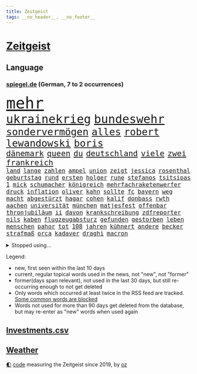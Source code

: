 ```yaml
---
title: Zeitgeist
tags: __no_header__, __no_footer__
---
```


# [Zeitgeist](https://oliz.io/zeitgeist/)

## Language

<h3><a href="https://www.spiegel.de" target="_blank">spiegel.de</a> (German, 7 to 2 occurrences)</h3>
<p style="font-family:monospace">
<span style="font-size:32pt"><a href="news_links.html#mehr" class="current">mehr</a></span>
<br>
<span style="font-size:24pt"><a href="news_links.html#ukrainekrieg" class="current">ukrainekrieg</a></span>
<span style="font-size:24pt"><a href="news_links.html#bundeswehr" class="current">bundeswehr</a></span>
<br>
<span style="font-size:20pt"><a href="news_links.html#sondervermögen" class="current">sondervermögen</a></span>
<span style="font-size:20pt"><a href="news_links.html#alles" class="current">alles</a></span>
<span style="font-size:20pt"><a href="news_links.html#robert" class="current">robert</a></span>
<span style="font-size:20pt"><a href="news_links.html#lewandowski" class="current">lewandowski</a></span>
<span style="font-size:20pt"><a href="news_links.html#boris" class="current">boris</a></span>
<br>
<span style="font-size:16pt"><a href="news_links.html#dänemark" class="current">dänemark</a></span>
<span style="font-size:16pt"><a href="news_links.html#queen" class="current">queen</a></span>
<span style="font-size:16pt"><a href="news_links.html#du" class="current">du</a></span>
<span style="font-size:16pt"><a href="news_links.html#deutschland" class="current">deutschland</a></span>
<span style="font-size:16pt"><a href="news_links.html#viele" class="current">viele</a></span>
<span style="font-size:16pt"><a href="news_links.html#zwei" class="current">zwei</a></span>
<span style="font-size:16pt"><a href="news_links.html#frankreich" class="current">frankreich</a></span>
<br>
<span style="font-size:12pt"><a href="news_links.html#land" class="current">land</a></span>
<span style="font-size:12pt"><a href="news_links.html#lange" class="current">lange</a></span>
<span style="font-size:12pt"><a href="news_links.html#zahlen" class="current">zahlen</a></span>
<span style="font-size:12pt"><a href="news_links.html#ampel" class="current">ampel</a></span>
<span style="font-size:12pt"><a href="news_links.html#union" class="current">union</a></span>
<span style="font-size:12pt"><a href="news_links.html#zeigt" class="current">zeigt</a></span>
<span style="font-size:12pt"><a href="news_links.html#jessica" class="current">jessica</a></span>
<span style="font-size:12pt"><a href="news_links.html#rosenthal" class="current">rosenthal</a></span>
<span style="font-size:12pt"><a href="news_links.html#geburtstag" class="current">geburtstag</a></span>
<span style="font-size:12pt"><a href="news_links.html#rund" class="current">rund</a></span>
<span style="font-size:12pt"><a href="news_links.html#ersten" class="current">ersten</a></span>
<span style="font-size:12pt"><a href="news_links.html#holger" class="new">holger</a></span>
<span style="font-size:12pt"><a href="news_links.html#rune" class="new">rune</a></span>
<span style="font-size:12pt"><a href="news_links.html#stefanos" class="current">stefanos</a></span>
<span style="font-size:12pt"><a href="news_links.html#tsitsipas" class="current">tsitsipas</a></span>
<span style="font-size:12pt"><a href="news_links.html#1" class="current">1</a></span>
<span style="font-size:12pt"><a href="news_links.html#mick" class="current">mick</a></span>
<span style="font-size:12pt"><a href="news_links.html#schumacher" class="current">schumacher</a></span>
<span style="font-size:12pt"><a href="news_links.html#königreich" class="current">königreich</a></span>
<span style="font-size:12pt"><a href="news_links.html#mehrfachraketenwerfer" class="current">mehrfachraketenwerfer</a></span>
<span style="font-size:12pt"><a href="news_links.html#druck" class="current">druck</a></span>
<span style="font-size:12pt"><a href="news_links.html#inflation" class="current">inflation</a></span>
<span style="font-size:12pt"><a href="news_links.html#oliver" class="current">oliver</a></span>
<span style="font-size:12pt"><a href="news_links.html#kahn" class="current">kahn</a></span>
<span style="font-size:12pt"><a href="news_links.html#sollte" class="current">sollte</a></span>
<span style="font-size:12pt"><a href="news_links.html#fc" class="current">fc</a></span>
<span style="font-size:12pt"><a href="news_links.html#bayern" class="current">bayern</a></span>
<span style="font-size:12pt"><a href="news_links.html#weg" class="current">weg</a></span>
<span style="font-size:12pt"><a href="news_links.html#macht" class="current">macht</a></span>
<span style="font-size:12pt"><a href="news_links.html#abgestürzt" class="current">abgestürzt</a></span>
<span style="font-size:12pt"><a href="news_links.html#hagar" class="new">hagar</a></span>
<span style="font-size:12pt"><a href="news_links.html#cohen" class="new">cohen</a></span>
<span style="font-size:12pt"><a href="news_links.html#kalif" class="new">kalif</a></span>
<span style="font-size:12pt"><a href="news_links.html#donbass" class="current">donbass</a></span>
<span style="font-size:12pt"><a href="news_links.html#rwth" class="new">rwth</a></span>
<span style="font-size:12pt"><a href="news_links.html#aachen" class="current">aachen</a></span>
<span style="font-size:12pt"><a href="news_links.html#universität" class="current">universität</a></span>
<span style="font-size:12pt"><a href="news_links.html#münchen" class="current">münchen</a></span>
<span style="font-size:12pt"><a href="news_links.html#matjesfest" class="new">matjesfest</a></span>
<span style="font-size:12pt"><a href="news_links.html#offenbar" class="current">offenbar</a></span>
<span style="font-size:12pt"><a href="news_links.html#thronjubiläum" class="new">thronjubiläum</a></span>
<span style="font-size:12pt"><a href="news_links.html#ii" class="current">ii</a></span>
<span style="font-size:12pt"><a href="news_links.html#davon" class="current">davon</a></span>
<span style="font-size:12pt"><a href="news_links.html#krankschreibung" class="new">krankschreibung</a></span>
<span style="font-size:12pt"><a href="news_links.html#zdfreporter" class="new">zdfreporter</a></span>
<span style="font-size:12pt"><a href="news_links.html#nils" class="current">nils</a></span>
<span style="font-size:12pt"><a href="news_links.html#kaben" class="new">kaben</a></span>
<span style="font-size:12pt"><a href="news_links.html#flugzeugabsturz" class="current">flugzeugabsturz</a></span>
<span style="font-size:12pt"><a href="news_links.html#gefunden" class="current">gefunden</a></span>
<span style="font-size:12pt"><a href="news_links.html#gestorben" class="current">gestorben</a></span>
<span style="font-size:12pt"><a href="news_links.html#leben" class="current">leben</a></span>
<span style="font-size:12pt"><a href="news_links.html#menschen" class="current">menschen</a></span>
<span style="font-size:12pt"><a href="news_links.html#pahor" class="new">pahor</a></span>
<span style="font-size:12pt"><a href="news_links.html#tot" class="current">tot</a></span>
<span style="font-size:12pt"><a href="news_links.html#108" class="current">108</a></span>
<span style="font-size:12pt"><a href="news_links.html#jahren" class="current">jahren</a></span>
<span style="font-size:12pt"><a href="news_links.html#kühnert" class="current">kühnert</a></span>
<span style="font-size:12pt"><a href="news_links.html#andere" class="current">andere</a></span>
<span style="font-size:12pt"><a href="news_links.html#becker" class="current">becker</a></span>
<span style="font-size:12pt"><a href="news_links.html#strafmaß" class="current">strafmaß</a></span>
<span style="font-size:12pt"><a href="news_links.html#orca" class="new">orca</a></span>
<span style="font-size:12pt"><a href="news_links.html#kadaver" class="current">kadaver</a></span>
<span style="font-size:12pt"><a href="news_links.html#draghi" class="current">draghi</a></span>
<span style="font-size:12pt"><a href="news_links.html#macron" class="current">macron</a></span>
</p>
<details>
<summary>Stopped using...</summary>
<p class="former" style="font-size:12pt">
echte(585) leisten(585) ernst(584) fortschritt(584) geboten(584) gegenseitig(584) konzernchef(584) nationalspieler(584) sicherheitskräfte(584) szene(584) terroristen(584) treffer(584) 150(583) diskutieren(583) erfahrung(583) erscheinen(583) hinaus(583) ikone(583) infizierte(583) juventus(583) unruhen(583) vollständig(583) betriebe(582) bundestags(582) coronatest(582) dinge(582) erzielt(582) gerechtigkeit(582) politischen(582) regisseur(582) schwangerschaft(582) tweet(582) elfmeter(581) humanitäre(581) internationaler(581) magdeburg(581) worauf(581) ziemlich(581) 7(580) bergen(580) beschimpft(580) cristiano(580) fdpchef(580) hunde(580) illegalen(580) rechtsextremisten(580) ronaldo(580) tödliche(580) wohnen(580) zahlung(580) 2015(579) bildung(579) laschet(579) metropole(579) pocht(579) weisen(579) a2(578) antarktis(578) arbeitsplatz(578) esken(578) gelegenheit(578) getan(578) saskia(578) 43(577) anscheinend(577) beispielen(577) beweisen(577) dachte(577) kolumnist(577) kraftvoll(577) literatur(577) pflege(577) rekordhoch(577) rente(577) schnee(577) ungarns(577) williams(577) abenteuer(576) dementiert(576) fließt(576) geklärt(576) hände(576) jüngsten(576) kandidatin(576) klein(576) kontrolliert(576) regt(576) rest(576) tiefe(576) tötet(576) weitergeht(576) beachten(575) gastgeber(575) hunderten(575) leitet(575) reduziert(575) sächsischen(575) verriet(575) ausschuss(574) befand(574) einziehen(574) kapitol(574) nürnberg(574) rand(574) schriftstellerin(574) superstar(574) ärgert(574) bahnhof(573) flüchtlingen(573) landesregierung(573) meinungsfreiheit(573) riesige(573) staats(573) verstärken(573) weltwirtschaft(573) entkommen(572) feuerwehrleute(572) kretschmer(572) lieben(572) rassistische(572) spielraum(572) thailand(572) trauen(572) verdächtigt(572) autobahn(571) sender(571) umdenken(571) ermordeten(570) forschung(570) schuss(570) bestätigen(569) coronatests(569) regiert(569) staatliche(569) belgien(568) drastische(568) lebenslange(568) polnische(568) vaters(568) verbindet(568) zimmer(568) australische(567) coronapolitik(567) erkrankung(567) geschäftsführer(567) nase(567) strafe(567) verwandelt(567) 4(566) clemens(566) dämpfer(566) entsetzen(566) gesamten(566) küstenwache(566) signalisiert(566) hielten(565) indonesien(565) umweltschutz(565) bewegen(564) dominanz(564) kommunistische(564) 1500(563) deals(563) älteren(563) klimaschutz(562) verbessert(562) antonio(561) ministerium(561) gefragt(560) probe(560) präsidentin(560) spotify(560) gabriel(559) größeren(559) strenge(559) visier(559) zogen(559) beschränkungen(558) erschießt(557) warm(557) zusammenstoß(557) änderungen(557) ausrüstung(556) pushbacks(556) legende(555) projekte(555) sachsens(555) vorteile(555) zurückgegangen(555) abkehr(554) fußballwm(554) istanbul(554) kassierte(554) schlugen(554) schrecken(553) generalbundesanwalt(552) heutigen(552) sichert(552) strengen(552) automatisch(551) football(551) verfassungsgericht(551) erfährt(550) favorit(550) halbe(550) wusste(550) gelandet(549) zeigten(548) atomkraft(547) rang(547) zuspruch(547) gesetzliche(545) ungeklärt(545) einblick(544) katharina(543) provoziert(543) wirbel(543) munition(542) teilt(542) geblieben(541) palmer(538) dauert(537) herausforderung(537) senioren(537) athletinnen(536) flug(534) pentagon(533) sprit(532) tanzen(531) weitreichende(531) spacex(527) daheim(524) coronafolgen(523) johannes(523) ausgetragen(522) tolle(521) cdu/csu(517) aggressiv(516) ausgemacht(516) blinken(516) betrunkener(514) last(510) schutzsuchende(504) 150000(498) seniorin(491) motivation(490) klettert(471) diagnose(468) nationalpark(457) ausstellung(455) neonazis(455) entzogen(449) autobahnen(444) benannt(442) skandale(442) neuanfang(438) haiti(437) happy(421) unterschiedliche(403) zypern(399) übrig(393) satellitenbilder(390) nötigen(378) afghanischen(372) japanischen(367) 25jährige(353) ungeimpfte(352) tendenzen(350) sächsische(347) unglaublich(344) dorthin(343) fußballklub(341) gesprungen(337) lokal(333) darstellung(331) träumt(331) fotografen(328) staatspräsidenten(326) kleidung(324) delta(322) arme(321) hollywoodstar(317) jahrelange(317) parteispitze(317) sichere(316) straftat(314) dänen(313) 2005(310) spitzenpolitiker(309) astronomen(308) mächtigen(304) chaotischen(303) verurteilung(303) heiraten(302) britisches(301) kolumnistin(298) australischen(297) venedig(297) erobert(295) verrückt(295) sorgten(294) gewürdigt(293) konzentriert(292) zwischendurch(290) rohstoff(289) bezieht(287) ostseepipeline(286) zögert(286) vertretung(285) winde(285) topmanager(282) nrwministerpräsident(281) 120(279) forschungsteam(279) nicole(277) staatskonzern(273) gigantischen(270) musks(270) norwegischen(270) 400000(268) bundesbehörde(268) expertin(267) sprint(266) beobachter(262) z(260) drehte(259) flüchtlingskrise(259) hessens(259) scholz'(259) ankommen(257) funktionen(257) plante(255) staatsbesuch(252) zügen(252) händen(251) ernüchternd(250) geleistet(250) zwölfjähriger(250) 115(245) verstärkung(245) agiert(244) ausreisen(244) böse(243) instanz(243) operationen(242) pfizer(242) gerichtsurteil(240) zuwachs(240) heilen(239) vertritt(238) gesetzesänderung(237) telefoniert(237) autoritäre(236) messe(234) nackt(234) trage(234) zwecke(234) bundestagsdebatte(233) bali(232) überraschte(230) antwortete(229) mehrwertsteuer(226) empfing(225) auszubildende(224) einigt(223) geladen(223) personelle(223) ham(222) konflikts(222) tabellenspitze(222) wesen(220) lithium(219) feminismus(218) gefeuert(218) krankenkassen(217) xavier(216) kleinsten(215) vermitteln(215) 15000(214) maskenverweigerer(213) abschreckung(211) mad(211) organisieren(209) grundlegende(208) kongo(208) genügen(207) eingedrungen(206) bernhard(205) menschheit(205) parlamentarier(204) coronalage(202) eingefroren(202) spielzeug(199) größtem(198) lasst(198) unbekannter(195) 41(194) booster(194) erreichbar(193) portal(191) verbraucherpreise(191) verlobt(191) zeitplan(190) masked(189) preisverleihung(189) sterne(189) baldwin(186) menschenrechtsorganisation(186) tödlichem(186) hitlergruß(184) summen(183) verwehrt(183) feuerte(179) kürzer(179) ungestört(179) eegumlage(178) frisst(178) beibehalten(177) schier(177) verschwörungstheorien(177) michel(176) phasen(175) ausschließen(174) wirtschaftsmetropole(174) blutige(173) teslaaktien(173) bescheid(172) rudolf(172) atlanta(171) lebenslang(171) lettland(171) lärm(171) versicherung(171) extremer(170) tories(170) französin(169) strompreise(169) einladung(168) hetze(168) mail(168) welten(168) dutzenden(167) otto(167) rekordzahl(167) vorkehrungen(167) guterres(166) macrons(166) robben(166) unogeneralsekretär(166) covorsitzende(163) drogenbande(163) künstlers(162) sohnes(162) unendliche(162) versicherten(162) brandbrief(161) erklärungsnot(161) verwüstung(161) dinosaurier(160) explodieren(159) peng(159) shuai(159) mischt(158) sagten(158) truppenbewegungen(157) verschollen(157) lehrerinnen(155) schande(155) allgemeine(154) dürr(154) bugatti(153) kurdische(152) moralisch(152) omikronvariante(152) chefcoach(151) familienministerin(151) gerast(150) nordirak(150) demütigung(149) omikronausbruch(149) holland(148) mecklenburgvorpommerns(148) steuergeld(148) möchten(147) nina(147) einzelfall(146) mitarbeitenden(146) greuther(144) streaming(144) turniere(144) energieversorgung(143) verbrennen(143) alarmierend(142) besetzung(142) beten(142) gedenkt(142) verteuert(142) fotostrecke(141) malen(141) patzer(141) ausführlich(140) beamter(140) erschwert(139) fördern(139) höhepunkt(139) aktiver(138) gebremst(138) inspiriert(138) beschränken(137) melbourne(137) persönlichkeit(137) schlaganfall(137) begleiter(136) verbündete(136) filmtipps(134) handball(134) hochzeit(134) schickte(134) exklusiv(133) transport(133) way(133) eroberung(132) viren(131) vorzubereiten(131) omikronwelle(130) reifen(130) bredouille(129) dublin(129) einnehmen(128) organisiert(128) unterschätzt(128) céline(127) härtesten(127) richtungen(127) gehackt(126) weiten(126) luftangriffen(125) zahlreicher(125) bijan(124) djirsarai(124) dringende(124) preiserhöhung(124) verkünden(124) 2500(123) erinnerte(123) wiederherstellen(122) schutzgebieten(121) trinkt(121) wahlgang(121) mitgliedstaaten(120) osze(120) stefanie(120) krebs(119) aktionsplan(118) coronabedingt(118) energiewirtschaft(118) geistig(118) riesenreich(118) südkoreaner(118) trockenheit(118) verlegung(118) feuerwerkskörper(117) pelé(117) schärfsten(117) zählte(117) einrichten(116) probiert(116) inszenierung(114) petersburg(114) sankt(114) atomausstieg(113) entführung(113) expremier(113) verschwendung(113) aufgeklärt(112) reichlich(112) republikanerin(112) website(112) großfeuer(111) rivalitäten(111) erweitern(110) maaßen(110) eliten(109) insolvenzverfahren(109) gesünder(108) janeiro(108) rio(108) algerien(107) helgoland(107) monsanto(107) ernennt(105) gejagt(105) kinderwunsch(105) überstehen(105) formel1star(104) geläutert(104) genaue(104) sponsoring(103) parteiführung(102) komplexe(101) säugling(101) vertuscht(101) doll(100) erstem(100) euparlaments(100) grandslamturnier(100) eingekesselt(98) fragten(98) geldquellen(98) fabriken(97) erschöpfung(96) hennigwellsow(96) rüstungskonzern(96) spazieren(96) ustruppen(96) versus(95) hamstern(94) nonne(94) verzeichnen(94) kanadier(93) schnellste(93) ablösefrei(92) eubehörde(92) exaußenminister(92) sigmar(92) wüten(92) gewölbe(91) fortbildung(90) schlagersänger(90) tönnies(90) campen(89) kongresswahlen(89) ohio(89) tappen(89) hörsaal(88) wanderung(88) ölgemälde(88) alarmbereitschaft(87) behauptete(87) betreibt(87) klug(87) niedriger(87) streamingdienst(87) abstellen(86) ba2(86) gläubigen(86) küsten(86) rekonstruktion(86) staatsanwälte(86) 92(85) bombardiert(85) end(85) mögliches(85) schlägen(85) 83jährige(84) artenvielfalt(84) cold(84) diskutierten(84) einkaufstour(84) enttäuschten(84) gebucht(84) kooperativ(84) niederländischer(84) verkehrsmitteln(84) 1982(83) befristet(83) einholen(83) fremde(82) gönner(82) hilfsgütern(82) kandidierte(82) kindergarten(82) modernisierung(82) nizza(82) norwegischer(82) stärkung(82) weiwei(82) althaus(81) antisemitismusvorwürfe(81) skispringerin(81) versuchter(81) abgeschafft(80) kurt(80) torwart(80) air(79) außergewöhnlich(79) hacks(79) juristischer(79) schuldzuweisungen(79) spdgesundheitsminister(79) vereinigung(79) vergaben(79) ökostrom(79) instagramposts(78) kamila(78) mau(78) tonnenweise(78) vorkommen(78) bologna(77) brustkrebs(77) deutschrussische(77) kolumbianischen(77) königsfamilie(77) paula(77) populärer(77) spdpromis(77) stromkosten(77) 49jährigen(76) beraterin(76) daxkonzerns(76) eukommissionspräsidentin(76) feuerwehreinsatz(76) tencent(76) therapie(76) coachellafestival(75) kelly(75) luftraum(75) stützt(75) weigerung(75) arbeitslos(74) motiviert(74) patzte(74) wachsenden(74) walijewa(74) zäh(74) fortsetzen(73) vergrößert(73) brüste(72) fußballlegende(72) fürths(72) hindern(72) luxusautos(72) manipulierter(72) missbrauchsprozess(72) abbau(71) anschlägen(71) kopftuchverbot(71) oppositionschef(71) süddeutschen(71) terror(71) werbeverbot(71) arglistiger(70) genehmigungen(70) glimpflich(70) göttin(70) industriegebiet(70) nintendo(70) statue(70) valentin(70) wii(70) 237(69) amtlich(69) ausfüllen(69) obamas(69) seltsamen(69) unmittelbar(69) vorgehens(69) mülleimer(68) paraden(68) stücke(68) amtierende(67) ankläger(67) reindl(67) ruiniert(67) chemikalien(66) dieter(66) getarnt(66) misstrauisch(66) talkshow(66) überweisen(66) aufzeichnungen(65) berechnungen(65) geheimdienstchef(65) gehoben(65) hingewiesen(65) itsicherheitsfirma(65) kletterten(65) konkretisiert(65) lücken(65) mobilität(65) psychologisch(65) umsatzeinbruch(65) ulla(64) bedrohe(63) erdöl(63) iphonehersteller(63) krönt(63) russisch(63) ausweitung(62) kunstprojekt(62) sämtlicher(62) ungereimtheiten(62) bahnt(61) besetzte(61) ernährung(61) expansion(61) ampelfraktionen(60) ausbremsen(60) mobilmachung(60) ukrainedebatte(60) umbenannt(60) immens(59) kriegstag(59) materie(59) punktet(59) russlandukrainenews(59) teuerungsrate(59) vwabgasskandal(59) 64(58) panzern(58) raketeneinschläge(58) vorgeschlagen(58) wohlwollen(58) deutschrussischen(57) ehesten(57) mini(57) wahlomat(57) zivilbevölkerung(56) ehepaars(55) heben(55) microsoft(55) bronzezeit(54) geringere(54) rot(54) bekräftigte(53) großaktionär(53) großstadt(53) höhenflug(53) jahrelanger(53) monarchie(53) regierungskritiker(53) stauen(53) töchter(52) élysée(52) behauptung(51) dna(51) erpresst(51) journalistenverband(51) marathon(51) nachkochen(51) russlandnähe(51) skiurlaub(51) auflösung(50) gemeint(50) mechanismus(50) pofalla(50) ronald(50) tanks(50) tenniskarriere(50) videospiele(50) weltraumschrott(50) 13000(49) atomare(49) energiepolitik(49) hungern(49) sonnenenergie(49) träfe(49) dilemma(48) emanzipieren(48) notwendige(48) völkerrechtswidrigen(48) expedition(47) moralischen(47) prinzip(47) raser(47) sowieso(47) unangemessen(47) abgeschoben(46) belagern(46) bombardierung(46) europatour(46) prosiebensat1(46) tätig(46) verschollenes(46) zweitligist(46) fluchtkorridor(45) hilfsbereitschaft(45) köpfe(45) resultat(45) t72(45) derartige(44) hotspotregelung(44) kaspersky(44) kramer(44) menschenrechtsaktivist(44) wiener(44) agentur(43) kasperskysoftware(43) kehren(43) leitungen(43) verbraucht(43) bewährungsprobe(42) brillierte(42) hochrangige(42) innenräumen(42) neuigkeit(42) puma(42) andrej(41) auffangstation(41) beweist(41) esa(41) verkäufe(41) fußballweltmeister(40) indonesischen(40) mitgliedschaft(40) büskens(39) einkaufszentrum(39) flugausfällen(39) fox(39) rockstars(39) s04(39) ticketverkäufe(39) aufgeführt(38) blauer(38) enttarnt(38) israelreise(38) millionenstädte(38) zurückschlagen(38) donbas(37) importiert(37) spalten(37) terroristischen(37) ba1(36) diagnostiziert(36) draxler(36) erfindet(36) geburtstagspartys(36) gelebt(36) glücklicher(36) grundgesetzänderung(36) kläger(36) leistet(35) lesart(35) parade(35) singer(35) spürt(35) temperaturrekorde(35) türkischer(35) ausharren(34) fördert(34) lobte(34) überlebenden(34) abhängen(33) ausgestellten(33) dino(33) fraktionschef(33) fußballerinnen(33) gurken(33) stopps(33) bestechlichkeit(32) crew(32) erwachsen(32) fördermittel(32) linkenpolitiker(32) natogipfel(32) ordnen(32) tegernsee(32) dresdener(31) erschafft(31) motto(31) angeregt(30) miriam(30) rohingya(30) schoa(30) ausflugsschiff(29) autokonzern(29) erteilen(29) fsb(29) zerlegen(29) atomkrieg(28) euroraum(28) gaszahlung(28) mangelnden(28) portion(28) rennserie(28) setze(28) verüben(28) beschwichtigt(27) eishockeybund(27) kriegsparteien(27) medizinisch(27) strategiewechsel(27) autobranche(26) entlastungspakete(26) flotte(26) gashahn(26) hotspot(26) talkshows(26) unglücke(26) zugänge(26) angetrieben(25) austria(25) choreograf(25) ego(25) eurocontrol(25) fleischkonsum(25) frankreichwahl(25) immobilienentwickler(25) inside(25) labor(25) sortieren(25) bewusstlos(24) bogen(24) bogotá(24) fluch(24) strömungen(24) vergehen(24) antisemitische(23) bergwerk(23) fehlentscheidungen(23) grubenunglück(23) hassen(23) lukas(23) mutterfirma(23) wahlalter(23) artenschutz(22) betriebsunfall(22) brunsbüttel(22) gefallenen(22) gesenkt(22) heimtückische(22) penh(22) phnom(22) schienennetz(22) augsburger(21) belagerung(21) sandhausen(21) trügerische(21) villarreal(21) herausforderin(20) mekka(20) ordert(20) t(20) tatjana(20) maschmeyer(19) meistert(19) unochef(19) bryan(18) gaspreis(18) mélanie(18) nicolas(18) schützenpanzer(18) sozialverbände(18) verteidigungsfähigkeit(18) visionen(18) axiom1(17) traditionen(17) dingfest(16) 88(15) cdupolitikerin(15) energiemanager(15) heinenesser(15) mallorcagate(15) rechtspopulistin(15) zukommt(15) absurder(14) heranrücken(14) osterfest(14) serena(14) terrorzelle(14) wünsche(14) ökosystem(14) arjen(13) eröffnete(13) fußballauswahl(13) general(13) marderschützenpanzer(13) night(13) südafrikas(13) tüftelt(13) vernichtungskrieg(13) bestritt(12) bodycamaufnahmen(12) entführen(12) gepard(12) hauptpreis(12) leopard(12) panzerlieferungen(12) sprengstoffanschläge(12) ubahnstation(12) zentralafrikanische(12) zusammenhängen(12) effekte(11) exministerin(11) facto(11) feministische(11) habecks(11) hammer(11) impfdosen(11) lieferproblemen(11) mallorcaaffäre(11) nou(11) paus(11) schmieden(11) sprunghaft(11)
</p>
</details>
<p>Legend:
<ul>
<li><span class="new">new</span>, first seen within the last 10 days</li>
<li><span class="current">current</span>, regular topical words used in the news, not "new", not "former"</li>
<li><span class="former">former(days span relevant)</span>, not used in the last 30 days, but still re-occurring enough to not get deleted</li>
<li>Only words which occurred at least twice in the RSS feed are tracked. <a href="language/filters.py">Some common words are blocked</a></li>
<li>Words not used for more than 90 days get deleted from the database, but may re-enter as "new" words when used again</li>
</ul>
</p>

## [Investments](investments.html)[.csv](investments.csv)

## [Weather](weather.html)

<footer>
<a href="javascript:toggleTheme()" class="nav">🌓</a>
<a href="https://github.com/ooz/zeitgeist">code</a> measuring the Zeitgeist since 2019, by <a href="https://oliz.io">oz</a>
</footer>
